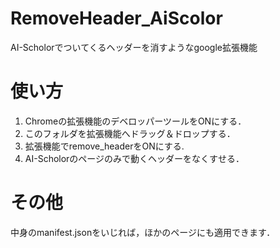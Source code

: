 # RemoveHeader_AiScolor
AI-Scholorでついてくるヘッダーを消すようなgoogle拡張機能

# 使い方
1. Chromeの拡張機能のデベロッパーツールをONにする．
2. このフォルダを拡張機能へドラッグ＆ドロップする．
3. 拡張機能でremove_headerをONにする.
4. AI-Scholorのページのみで動くヘッダーをなくすせる．

# その他
中身のmanifest.jsonをいじれば，ほかのページにも適用できます．
